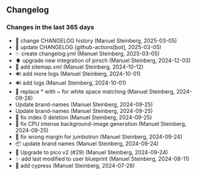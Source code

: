 ## Changelog

### Changes in the last 365 days

- 📝 change CHANGELOG history (Manuel Steinberg, 2025-03-05)
- 📝 update CHANGELOG (github-actions[bot], 2025-03-05)
- ✨ create changelog.yml (Manuel Steinberg, 2025-03-05)
- ⬆️ upgrade new integration of pirsch (Manuel Steinberg, 2024-12-03)
- 📝 add sitemap.xml (Manuel Steinberg, 2024-10-12)
- 🔊 add more logs (Manuel Steinberg, 2024-10-01)
- 🔊 add logs (Manuel Steinberg, 2024-10-01)
- 🐛 replace * with ~ for white space matching (Manuel Steinberg, 2024-09-28)
- Update brand-names (Manuel Steinberg, 2024-09-25)
- Update brand-names (Manuel Steinberg, 2024-09-25)
- 🐛 fix index 0 deletion (Manuel Steinberg, 2024-09-25)
- 💚 fix CPU intense background-image generation (Manuel Steinberg, 2024-09-25)
- 🐛 fix wrong margin for jumbotron (Manuel Steinberg, 2024-09-24)
- 📦️ update brand names (Manuel Steinberg, 2024-09-24)
- 🚧 Upgrade to pico v2 (#29) (Manuel Steinberg, 2024-09-24)
- ✨ add last modified to user blueprint (Manuel Steinberg, 2024-08-11)
- 🧪 add cypress (Manuel Steinberg, 2024-07-28)
